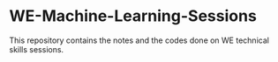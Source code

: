 # WE-Machine-Learning-Sessions

This repository contains the notes and the codes done on WE technical skills sessions.
